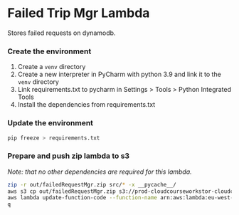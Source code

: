 # Failed Trip Mgr Lambda
Stores failed requests on dynamodb.

### Create the environment
1. Create a `venv` directory
2. Create a new interpreter in PyCharm with python 3.9 and link it to the `venv` directory
3. Link requirements.txt to pycharm in Settings > Tools > Python Integrated Tools
4. Install the dependencies from requirements.txt

### Update the environment 
```bash
pip freeze > requirements.txt
```

### Prepare and push zip lambda to s3
_Note: that no other dependencies are required for this lambda._
```bash
zip -r out/failedRequestMgr.zip src/* -x __pycache__/
aws s3 cp out/failedRequestMgr.zip s3://prod-cloudcourseworkstor-cloudcourseworklambdabuc-p2uc3m8jxde9/failedRequestMgr.zip
aws lambda update-function-code --function-name arn:aws:lambda:eu-west-1:203163753194:function:prod-CloudCourseWorkFaile-CloudCourseWorkFailedReq-XzjLnsosQFlt --s3-bucket prod-cloudcourseworkstor-cloudcourseworklambdabuc-p2uc3m8jxde9 --s3-key failedRequestMgr.zip
q
```
